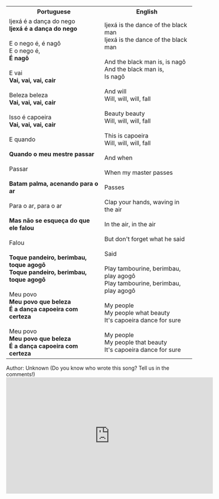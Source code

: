<table class="capoeira-table">
    <tr class="header-row">
        <th>Portuguese</th>
        <th>English</th>
    </tr>
    <tr>
        <td>Ijexá é a dança do nego<br><strong>Ijexá é a dança do nego</strong><br><br>E o nego é, é nagô<br>E o nego é,<br><strong>É nagô</strong><br><br>E vai<br><strong>Vai, vai, vai, cair</strong><br><br>Beleza beleza<br><strong>Vai, vai, vai, cair</strong><br><br>Isso é capoeira<br><strong>Vai, vai, vai, cair</strong><br><br>E quando<br><br><strong>Quando o meu mestre passar</strong><br><br>Passar<br><br><strong>Batam palma, acenando para o ar</strong><br><br>Para o ar, para o ar<br><br><strong>Mas não se esqueça do que ele falou</strong><br><br>Falou<br><br><strong>Toque pandeiro, berimbau, toque agogô<br>Toque pandeiro, berimbau, toque agogô</strong><br><br>Meu povo<br><strong>Meu povo que beleza<br>É a dança capoeira com certeza</strong><br><br>Meu povo<br><strong>Meu povo que beleza<br>É a dança capoeira com certeza</strong></td>
        <td>Ijexá is the dance of the black man<br>Ijexá is the dance of the black man<br><br>And the black man is, is nagô<br>And the black man is,<br>Is nagô<br><br>And will<br>Will, will, will, fall<br><br>Beauty beauty<br>Will, will, will, fall<br><br>This is capoeira<br>Will, will, will, fall<br><br>And when<br><br>When my master passes<br><br>Passes<br><br>Clap your hands, waving in the air<br><br>In the air, in the air<br><br>But don't forget what he said<br><br>Said<br><br>Play tambourine, berimbau, play agogô<br>Play tambourine, berimbau, play agogô<br><br>My people<br>My people what beauty<br>It's capoeira dance for sure<br><br>My people<br>My people that beauty<br>It's capoeira dance for sure</td>
    </tr>
</table>

<figcaption>
Author: Unknown (Do you know who wrote this song? Tell us in the comments!)
</figcaption>

<iframe width="560" height="315" src="https://www.youtube.com/embed/PAunk_4FldU" title="YouTube video player" frameborder="0" allow="accelerometer; autoplay; clipboard-write; encrypted-media; gyroscope; picture-in-picture" allowfullscreen></iframe>